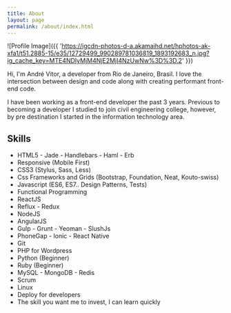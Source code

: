 ```yaml
---
title: About
layout: page
permalink: /about/index.html
---
```

![Profile Image]({{ 'https://igcdn-photos-d-a.akamaihd.net/hphotos-ak-xfa1/t51.2885-15/e35/12729499_990289781036819_1893192683_n.jpg?ig_cache_key=MTE4NDIyMjM4NjE2MjI4NzUwNw%3D%3D.2' }})

<p>Hi, I'm André Vitor, a developer from Rio de Janeiro, Brasil. I love the intersection between design and code along with creating performant front-end code.</p>

<p>I have been working as a front-end developer the past 3 years. Previous to becoming a developer I studied to join civil engineering college, however, by pre destination I started in the information technology area.</p>

<h2>Skills</h2>

<ul class="skill-list">
	<li>HTML5 - Jade - Handlebars - Haml - Erb</li>
	<li>Responsive (Mobile First)</li>
	<li>CSS3 (Stylus, Sass, Less)</li>
	<li>Css Frameworks and Grids (Bootstrap, Foundation, Neat, Kouto-swiss)</li>
	<li>Javascript (ES6, ES7.. Design Patterns, Tests)</li>
	<li>Functional Programming</li>
	<li>ReactJS</li>
	<li>Reflux - Redux</li>
	<li>NodeJS</li>
	<li>AngularJS</li>
	<li>Gulp - Grunt - Yeoman - SlushJs</li>
	<li>PhoneGap - Ionic - React Native</li>
	<li>Git</li>
	<li>PHP for Wordpress</li>
	<li>Python (Beginner)</li>
	<li>Ruby (Beginner)</li>
	<li>MySQL - MongoDB - Redis</li>
	<li>Scrum</li>
	<li>Linux</li>
	<li>Deploy for developers</li>
	<li>The skill you want me to invest, I can learn quickly</li>
</ul>
